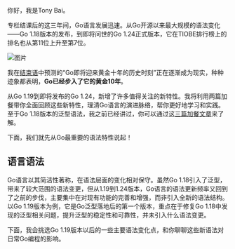 你好，我是Tony Bai。

专栏结课后的这三年间，Go语言发展迅速。从Go开源以来最大规模的语法变化——Go 1.18版本的发布，到即将问世的Go 1.24正式版本，它在TIOBE排行榜上的排名也从第11位上升至第7位。

![图片](https://static001.geekbang.org/resource/image/94/d8/944982141de33d3fb961723328yy14d8.png?wh=1920x812 "图片来自2024.12 TIOBE编程语言排行榜")

我在[结束语](https://time.geekbang.org/column/article/486536)中预测的“Go即将迎来黄金十年的历史时刻”正在逐渐成为现实，种种迹象都表明，**Go已经步入了它的黄金10年**。

从Go 1.19到即将发布的Go 1.24，新增了许多值得关注的新特性。我将利用两篇加餐带你全面回顾这些新特性，理清Go语言的演进脉络，帮你更好地学习和实践。至于Go 1.18版本的泛型语法，我之前已经讲过，你可以通过这[三篇加餐文章](https://time.geekbang.org/column/article/600122)来了解。

下面，我们就先从Go最重要的语法特性说起！

## 语言语法

Go语言以其简洁性著称，在语法层面的变化相对保守。虽然Go 1.18引入了泛型，带来了较大范围的语法变更，但从1.19到1.24版本，Go语言的语法更新频率又回到了之前的步伐，主要集中在对现有功能的完善和增强，而非引入全新的语法结构。以Go 1.19版本为例，它是Go泛型落地后的第一个版本，重点在于修复Go 1.18中发现的泛型相关问题，提升泛型的稳定性和可靠性，并未引入什么语法变更。

下面，我会挑选Go 1.19版本以后的一些主要语法变化点，和你聊聊这些新语法对日常Go编程的影响。